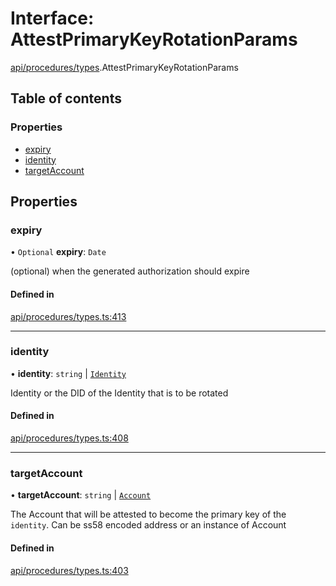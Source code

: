 # Interface: AttestPrimaryKeyRotationParams

[api/procedures/types](../wiki/api.procedures.types).AttestPrimaryKeyRotationParams

## Table of contents

### Properties

- [expiry](../wiki/api.procedures.types.AttestPrimaryKeyRotationParams#expiry)
- [identity](../wiki/api.procedures.types.AttestPrimaryKeyRotationParams#identity)
- [targetAccount](../wiki/api.procedures.types.AttestPrimaryKeyRotationParams#targetaccount)

## Properties

### expiry

• `Optional` **expiry**: `Date`

(optional) when the generated authorization should expire

#### Defined in

[api/procedures/types.ts:413](https://github.com/PolymeshAssociation/polymesh-sdk/blob/95e180d2/src/api/procedures/types.ts#L413)

___

### identity

• **identity**: `string` \| [`Identity`](../wiki/api.entities.Identity.Identity)

Identity or the DID of the Identity that is to be rotated

#### Defined in

[api/procedures/types.ts:408](https://github.com/PolymeshAssociation/polymesh-sdk/blob/95e180d2/src/api/procedures/types.ts#L408)

___

### targetAccount

• **targetAccount**: `string` \| [`Account`](../wiki/api.entities.Account.Account)

The Account that will be attested to become the primary key of the `identity`. Can be ss58 encoded address or an instance of Account

#### Defined in

[api/procedures/types.ts:403](https://github.com/PolymeshAssociation/polymesh-sdk/blob/95e180d2/src/api/procedures/types.ts#L403)

